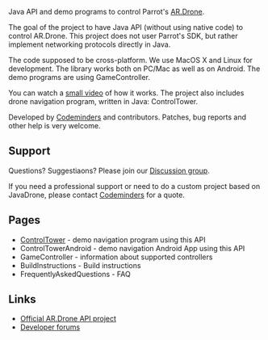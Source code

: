 Java API and demo programs to control Parrot's [AR.Drone](http://ardrone.parrot.com/).

The goal of the project to have Java API (without using native code) to control AR.Drone. This project does not user Parrot's SDK, but rather implement networking protocols directly in Java.

The code supposed to be cross-platform. We use MacOS X and Linux for development. The library works both on PC/Mac as well as on Android. The demo programs are using GameController.

You can watch a [small video](http://www.youtube.com/watch?v=J0CsKlIfquo) of how it works.
The project also includes drone navigation program, written in Java: ControlTower.

Developed by [Codeminders](http://www.codeminders.com/) and contributors.
Patches, bug reports and other help is very welcome.


## Support ##

Questions? Suggestiaons? Please join our [Discussion group](http://groups.google.com/group/javadrone).

If you need a professional support or need to do a custom project based on JavaDrone,
please contact [Codeminders](http://www.codeminders.com/) for a quote.


## Pages ##
  * [ControlTower](https://github.com/vzaliva/javadrone/blob/wiki/ControlTower) - demo navigation program using this API
  * ControlTowerAndroid - demo navigation Android App using this API
  * GameController - information about supported controllers
  * BuildInstructions - Build instructions
  * FrequentlyAskedQuestions - FAQ

## Links ##
  * [Official AR.Drone API project](https://projects.ardrone.org/projects/show/ardrone-api)
  * [Developer forums](https://projects.ardrone.org/projects/ardrone-api/boards)
